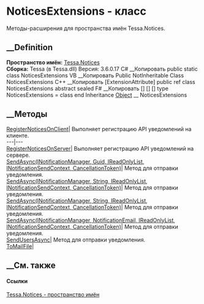 # NoticesExtensions - класс
Методы-расширения для пространства имён Tessa.Notices.
## __Definition
 **Пространство имён:** [Tessa.Notices](N_Tessa_Notices.htm)  
 **Сборка:** Tessa (в Tessa.dll) Версия: 3.6.0.17
C# __Копировать
     public static class NoticesExtensions
VB __Копировать
    <ExtensionAttribute>
    Public NotInheritable Class NoticesExtensions
C++ __Копировать
    [ExtensionAttribute]
    public ref class NoticesExtensions abstract sealed
F# __Копировать
     [<AbstractClassAttribute>]
    [<SealedAttribute>]
    [<ExtensionAttribute>]
    type NoticesExtensions = class end
Inheritance
    [Object](https://learn.microsoft.com/dotnet/api/system.object) __ NoticesExtensions
##  __Методы
[RegisterNoticesOnClient](M_Tessa_Notices_NoticesExtensions_RegisterNoticesOnClient.htm)|
Выполняет регистрацию API уведомлений на клиенте.  
---|---  
[RegisterNoticesOnServer](M_Tessa_Notices_NoticesExtensions_RegisterNoticesOnServer.htm)|
Выполняет регистрацию API уведомлений на сервере.  
[SendAsync(INotificationManager, Guid, IReadOnlyList<Guid>,
INotificationSendContext,
CancellationToken)](M_Tessa_Notices_NoticesExtensions_SendAsync.htm)|  Метод
для отправки уведомления.  
[SendAsync(INotificationManager, String, IReadOnlyList<Guid>,
INotificationSendContext,
CancellationToken)](M_Tessa_Notices_NoticesExtensions_SendAsync_1.htm)|  Метод
для отправки уведомления.  
[SendAsync(INotificationManager, String, IReadOnlyList<String>,
INotificationSendContext,
CancellationToken)](M_Tessa_Notices_NoticesExtensions_SendAsync_2.htm)|  Метод
для отправки уведомления.  
[SendAsync(INotificationManager, NotificationEmail, IReadOnlyList<Guid>,
INotificationSendContext,
CancellationToken)](M_Tessa_Notices_NoticesExtensions_SendAsync_3.htm)|  Метод
для отправки уведомления.  
[SendUsersAsync](M_Tessa_Notices_NoticesExtensions_SendUsersAsync.htm)|  Метод
для отправки уведомления.  
[ToMailFile](M_Tessa_Notices_NoticesExtensions_ToMailFile.htm)|  
## __См. также
#### Ссылки
[Tessa.Notices - пространство имён](N_Tessa_Notices.htm)
